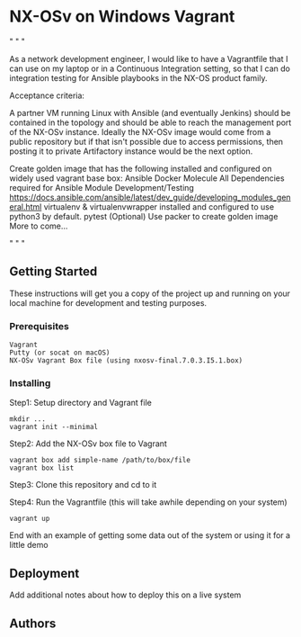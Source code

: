 # NX-OSv on Windows Vagrant 
" " "

As a network development engineer, I would like to have a Vagrantfile that I can use on my laptop or in a Continuous Integration setting, so that I can do integration testing for Ansible playbooks in the NX-OS product family.

Acceptance criteria:

A partner VM running Linux with Ansible (and eventually Jenkins) should be contained in the topology and should be able to reach the management port of the NX-OSv instance.
Ideally the NX-OSv image would come from a public repository but if that isn't possible due to access permissions, then posting it to  private Artifactory instance would be the next option.

Create golden image that has the following installed and configured on widely used vagrant base box:
Ansible
Docker
Molecule
All Dependencies required for Ansible Module Development/Testing
https://docs.ansible.com/ansible/latest/dev_guide/developing_modules_general.html
virtualenv & virtualenvwrapper installed and configured to use python3 by default.
pytest
(Optional) Use packer to create golden image
More to come...

" " "

## Getting Started

These instructions will get you a copy of the project up and running on your local machine for development and testing purposes.

### Prerequisites

```
Vagrant 
Putty (or socat on macOS)
NX-OSv Vagrant Box file (using nxosv-final.7.0.3.I5.1.box)
```

### Installing
Step1: Setup directory and Vagrant file
```
mkdir ...
vagrant init --minimal
```
Step2: Add the NX-OSv box file to Vagrant 
```
vagrant box add simple-name /path/to/box/file
vagrant box list  
```
Step3: Clone this repository and cd to it

Step4: Run the Vagrantfile (this will take awhile depending on your system)
```
vagrant up
```

End with an example of getting some data out of the system or using it for a little demo



## Deployment

Add additional notes about how to deploy this on a live system


## Authors


